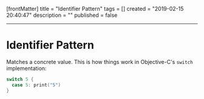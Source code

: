 [frontMatter]
title = "Identifier Pattern"
tags = []
created = "2019-02-15 20:40:47"
description = ""
published = false

---

# Identifier Pattern

Matches a concrete value. This is how things work in Objective-C\'s
`switch` implementation:

``` Swift
switch 5 {
  case 5: print("5")
}
```
